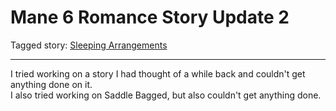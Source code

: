# Mane 6 Romance Story Update 2

Tagged story: [Sleeping Arrangements](https://www.fimfiction.net/story/453503/sleeping-arrangements)

***

I tried working on a story I had thought of a while back and couldn't get anything done on it.  
I also tried working on Saddle Bagged, but also couldn't get anything done.
